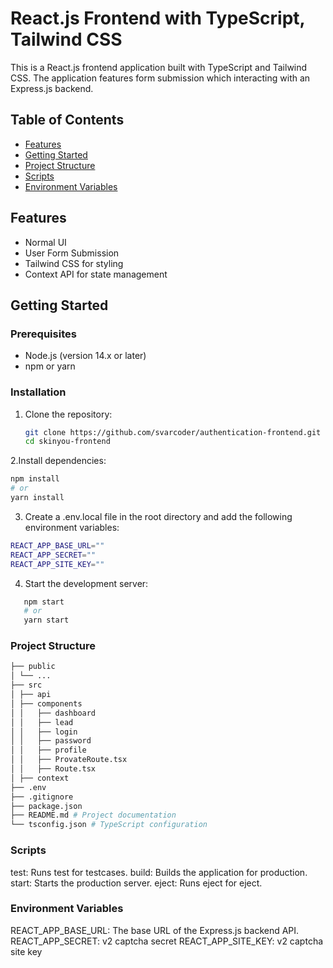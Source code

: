 # React.js Frontend with TypeScript, Tailwind CSS

This is a React.js frontend application built with TypeScript and Tailwind CSS. The application features form submission which interacting with an Express.js backend.

## Table of Contents

- [Features](#features)
- [Getting Started](#getting-started)
- [Project Structure](#project-structure)
- [Scripts](#scripts)
- [Environment Variables](#environment-variables)

## Features

- Normal UI
- User Form Submission
- Tailwind CSS for styling
- Context API for state management

## Getting Started

### Prerequisites

- Node.js (version 14.x or later)
- npm or yarn

### Installation

1. Clone the repository:

   ```sh
   git clone https://github.com/svarcoder/authentication-frontend.git
   cd skinyou-frontend
   ```

2.Install dependencies:

```sh
npm install
# or
yarn install
```

3. Create a .env.local file in the root directory and add the following environment variables:

```sh
REACT_APP_BASE_URL=""
REACT_APP_SECRET=""
REACT_APP_SITE_KEY=""
```

4. Start the development server:

```sh
   npm start
   # or
   yarn start
```

### Project Structure

```sh
├── public
│ └── ...
├── src
│ ├── api
│ ├── components
│ │   ├── dashboard
│ │   ├── lead
│ │   ├── login
│ │   ├── password
│ │   ├── profile
│ │   ├── ProvateRoute.tsx
│ │   ├── Route.tsx
│ ├── context
├── .env
├── .gitignore
├── package.json
├── README.md # Project documentation
└── tsconfig.json # TypeScript configuration
```

### Scripts

test: Runs test for testcases.
build: Builds the application for production.
start: Starts the production server.
eject: Runs eject for eject.

### Environment Variables

REACT_APP_BASE_URL: The base URL of the Express.js backend API.
REACT_APP_SECRET: v2 captcha secret
REACT_APP_SITE_KEY: v2 captcha site key
